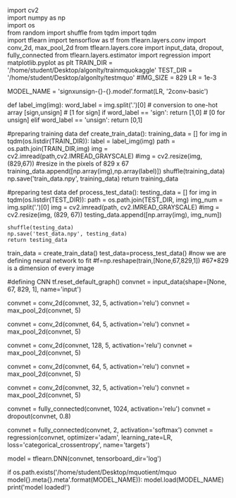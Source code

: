 import cv2                
import numpy as np        
import os                 
from random import shuffle 
from tqdm import tqdm      
import tflearn
import tensorflow as tf
from tflearn.layers.conv import conv_2d, max_pool_2d
from tflearn.layers.core import input_data, dropout, fully_connected
from tflearn.layers.estimator import regression
import matplotlib.pyplot as plt
TRAIN_DIR = '/home/student/Desktop/algonlty/trainmquokaggle'
TEST_DIR = '/home/student/Desktop/algonlty/testmquo'
#IMG_SIZE = 829
LR = 1e-3

MODEL_NAME = 'signxunsign-{}-{}.model'.format(LR, '2conv-basic') 

def label_img(img):
    word_label = img.split('.')[0]
    # conversion to one-hot array [sign,unsign]
    #                            [1 for sign]
    if word_label == 'sign': return [1,0]
    #                             [0 for unsign]
    elif word_label == 'unsign': return [0,1]

#preparing training data
def create_train_data():
    training_data = []
    for img in tqdm(os.listdir(TRAIN_DIR)):
        label = label_img(img)
        path = os.path.join(TRAIN_DIR,img)
        img = cv2.imread(path,cv2.IMREAD_GRAYSCALE)
        #img = cv2.resize(img, (829,67))                  #resize in the pixels of 829 x 67
        training_data.append([np.array(img),np.array(label)])
    shuffle(training_data)
    np.save('train_data.npy', training_data)
    return training_data

#preparing test data
def process_test_data():
    testing_data = []
    for img in tqdm(os.listdir(TEST_DIR)):
        path = os.path.join(TEST_DIR, img)
        img_num = img.split('.')[0]
        img = cv2.imread(path, cv2.IMREAD_GRAYSCALE)
        #img = cv2.resize(img, (829, 67))
        testing_data.append([np.array(img), img_num])

    shuffle(testing_data)
    np.save('test_data.npy', testing_data)
    return testing_data

train_data = create_train_data()
test_data=process_test_data()
#now we are defining neural network to fit
#f=np.reshape(train,[None,67,829,1])   #67*829 is a dimension of every image 

#defining CNN
tf.reset_default_graph()
convnet = input_data(shape=[None, 67, 829, 1], name='input')

convnet = conv_2d(convnet, 32, 5, activation='relu')
convnet = max_pool_2d(convnet, 5)

convnet = conv_2d(convnet, 64, 5, activation='relu')
convnet = max_pool_2d(convnet, 5)

convnet = conv_2d(convnet, 128, 5, activation='relu')
convnet = max_pool_2d(convnet, 5)

convnet = conv_2d(convnet, 64, 5, activation='relu')
convnet = max_pool_2d(convnet, 5)

convnet = conv_2d(convnet, 32, 5, activation='relu')
convnet = max_pool_2d(convnet, 5)

convnet = fully_connected(convnet, 1024, activation='relu')
convnet = dropout(convnet, 0.8)

convnet = fully_connected(convnet, 2, activation='softmax')
convnet = regression(convnet, optimizer='adam', learning_rate=LR, loss='categorical_crossentropy', name='targets')

model = tflearn.DNN(convnet, tensorboard_dir='log')

if os.path.exists('/home/student/Desktop/mquotient/mquo model{}.meta{}.meta'.format(MODEL_NAME)):
    model.load(MODEL_NAME)
    print('model loaded!')

